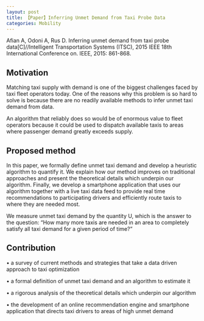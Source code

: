 ```yaml
---
layout: post
title: 【Paper】Inferring Unmet Demand from Taxi Probe Data
categories: Mobility
---
```


Afian A, Odoni A, Rus D. Inferring unmet demand from taxi probe data[C]//Intelligent Transportation Systems (ITSC), 2015 IEEE 18th International Conference on. IEEE, 2015: 861-868.

## Motivation

Matching taxi supply with demand is one of the
biggest challenges faced by taxi fleet operators today. One of the reasons why this problem is so hard to solve is because there are no readily available methods to infer unmet taxi demand from data. 

An algorithm that reliably does so would be of enormous value to fleet operators because it could be used to dispatch available taxis to areas where passenger demand greatly exceeds supply. 

## Proposed method

In this paper, we formally define unmet taxi demand and develop a heuristic algorithm to quantify it. We explain how our method improves on traditional approaches and present the theoretical details which underpin our algorithm. Finally, we develop a smartphone application that uses our algorithm together with a live taxi data feed to provide real time recommendations to participating drivers and efficiently route taxis to where they are needed most.

We measure unmet taxi demand by the quantity U, which is
the answer to the question: “How many more taxis are needed in an area to completely satisfy all taxi demand for a given period of time?”

## Contribution

• a survey of current methods and strategies that take a data driven approach to taxi optimization

• a formal definition of unmet taxi demand and an algorithm to estimate it

• a rigorous analysis of the theoretical details which underpin our algorithm

• the development of an online recommendation engine and smartphone application that directs taxi drivers to areas of high unmet demand